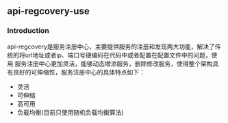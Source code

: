 ## api-regcovery-use
### Introduction
api-regcovery是服务注册中心，主要提供服务的注册和发现两大功能，解决了传统的将url地址或者ip、端口号硬编码在代码中或者配置在配置文件中的问题，使用
服务注册中心更加灵活，能够动态增添服务，删除修改服务，使得整个架构具有良好的可伸缩性，服务注册中心的具体特点如下：
 - 灵活
 - 可伸缩
 - 高可用
 - 负载均衡(目前只使用随机负载均衡算法)